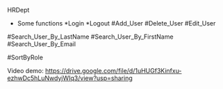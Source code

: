 HRDept
- Some functions
*Login
*Logout
#Add_User
#Delete_User
#Edit_User

#Search_User_By_LastName
#Search_User_By_FirstName
#Search_User_By_Email

#SortByRole


Video demo: https://drive.google.com/file/d/1uHUGf3Kinfxu-ezhwDc5hLuNwdyjWIq3/view?usp=sharing
